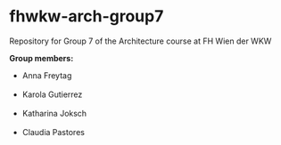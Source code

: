 # fhwkw-arch-group7
Repository for Group 7 of the Architecture course at FH Wien der WKW

<strong>Group members:</strong></br>
<ul>
 <li>Anna Freytag </li></br>
 <li>Karola Gutierrez</li></br>
 <li>Katharina Joksch</li></br>
 <li>Claudia Pastores</li>
</ul>
